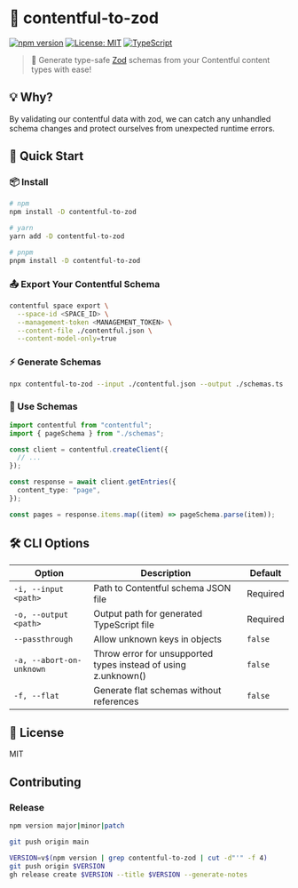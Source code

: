 # 🚀 contentful-to-zod

[![npm version](https://img.shields.io/npm/v/contentful-to-zod.svg)](https://www.npmjs.com/package/contentful-to-zod)
[![License: MIT](https://img.shields.io/badge/License-MIT-yellow.svg)](https://opensource.org/licenses/MIT)
[![TypeScript](https://img.shields.io/badge/TypeScript-Ready-blue.svg)](https://www.typescriptlang.org/)

> 🔄 Generate type-safe [Zod](https://github.com/colinhacks/zod) schemas from your Contentful content types with ease!

## 💡 Why?

By validating our contentful data with zod, we can catch any unhandled schema changes and protect ourselves from unexpected runtime errors.

## 🚀 Quick Start

### 📦 Install

```bash
# npm
npm install -D contentful-to-zod

# yarn
yarn add -D contentful-to-zod

# pnpm
pnpm install -D contentful-to-zod
```

### 📤 Export Your Contentful Schema

```bash
contentful space export \
  --space-id <SPACE_ID> \
  --management-token <MANAGEMENT_TOKEN> \
  --content-file ./contentful.json \
  --content-model-only=true
```

### ⚡️ Generate Schemas

```bash
npx contentful-to-zod --input ./contentful.json --output ./schemas.ts
```

### 🚀 Use Schemas

```typescript
import contentful from "contentful";
import { pageSchema } from "./schemas";

const client = contentful.createClient({
  // ...
});

const response = await client.getEntries({
  content_type: "page",
});

const pages = response.items.map((item) => pageSchema.parse(item));
```

## 🛠 CLI Options

| Option                   | Description                                                    | Default  |
| ------------------------ | -------------------------------------------------------------- | -------- |
| `-i, --input <path>`     | Path to Contentful schema JSON file                            | Required |
| `-o, --output <path>`    | Output path for generated TypeScript file                      | Required |
| `--passthrough`          | Allow unknown keys in objects                                  | `false`  |
| `-a, --abort-on-unknown` | Throw error for unsupported types instead of using z.unknown() | `false`  |
| `-f, --flat`             | Generate flat schemas without references                       | `false`  |

## 📝 License

MIT

## Contributing

### Release

```bash
npm version major|minor|patch
```

```bash
git push origin main
```

```bash
VERSION=v$(npm version | grep contentful-to-zod | cut -d"'" -f 4)
git push origin $VERSION
gh release create $VERSION --title $VERSION --generate-notes
```
